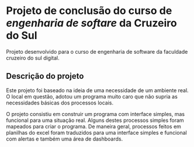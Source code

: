 # Projeto de conclusão do curso de _engenharia de softare_ da Cruzeiro do Sul
Projeto desenvolvido para o curso de engenharia de software da faculdade cruzeiro do sul digital.

## Descrição do projeto

Este projeto foi baseado na ideia de uma necessidade de um ambiente real. O local em questão,
adotou um programa muito caro que não supria as necessidades básicas dos processos locais.

O projeto consistiu em construir um programa com interface simples, mas funcional para uma situação real.
Alguns destes processos simples foram mapeados para criar o programa. De maneira geral, processos feitos
em planilhas do excel foram traduzidos para uma interface simples e funcional com alertas e também uma área
de dashboards.
